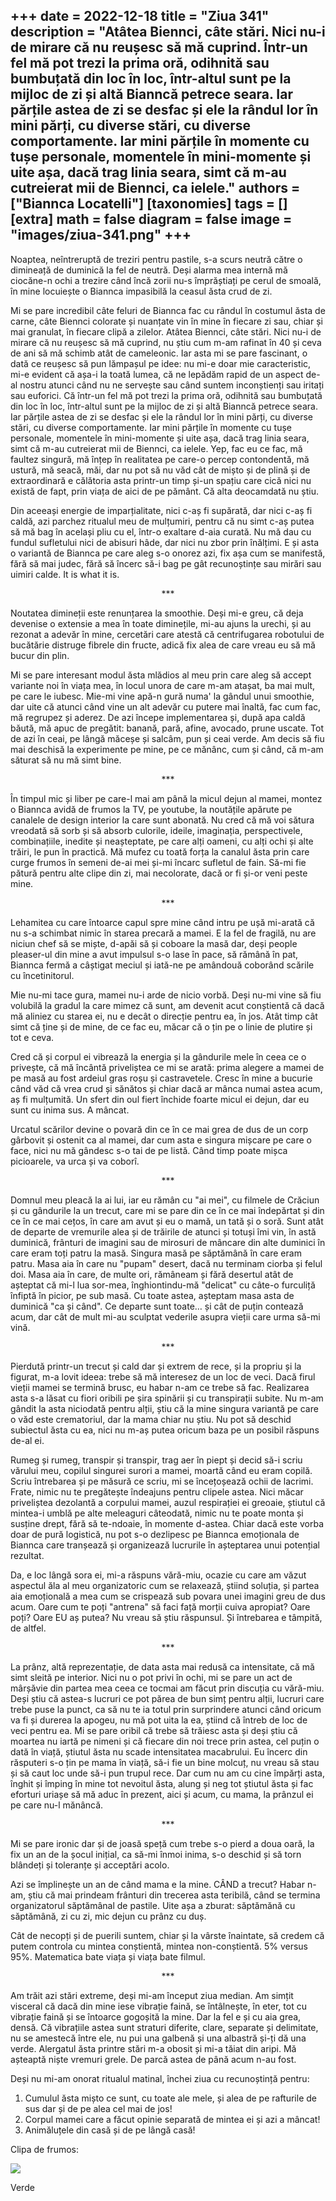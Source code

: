 
+++
date = 2022-12-18
title = "Ziua 341"
description = "Atâtea Biennci, câte stări. Nici nu-i de mirare că nu reușesc să mă cuprind. Într-un fel mă pot trezi la prima oră, odihnită sau bumbuțată din loc în loc, într-altul sunt pe la mijloc de zi și altă Bianncă petrece seara. Iar părțile astea de zi se desfac și ele la rândul lor în mini părți, cu diverse stări, cu diverse comportamente. Iar mini părțile în momente cu tușe personale, momentele în mini-momente și uite așa, dacă trag linia seara, simt că m-au cutreierat mii de Biennci, ca ielele."
authors = ["Biannca Locatelli"]
[taxonomies]
tags = []
[extra]
math = false
diagram = false
image = "images/ziua-341.png"
+++
---

Noaptea, neîntreruptă de treziri pentru pastile, s-a scurs neutră către o dimineață de duminică la fel de neutră. Deși alarma mea internă mă ciocăne-n ochi a trezire când încă zorii nu-s împrăștiați pe cerul de smoală, în mine locuiește o Biannca impasibilă la ceasul ăsta crud de zi.

Mi se pare incredibil câte feluri de Biannca fac cu rândul în costumul ăsta de carne, câte Biennci colorate și nuanțate vin în mine în fiecare zi sau, chiar și mai granulat, în fiecare clipă a zilelor. Atâtea Biennci, câte stări. Nici nu-i de mirare că nu reușesc să mă cuprind, nu știu cum m-am rafinat în 40 și ceva de ani să mă schimb atât de cameleonic. Iar asta mi se pare fascinant, o dată ce reușesc să pun lămpașul pe idee: nu mi-e doar mie caracteristic, mi-e evident că așa-i la toată lumea, că ne lepădăm rapid de un aspect de-al nostru atunci când nu ne servește sau când suntem inconștienți sau iritați sau euforici. Că într-un fel mă pot trezi la prima oră, odihnită sau bumbuțată din loc în loc, într-altul sunt pe la mijloc de zi și altă Bianncă petrece seara. Iar părțile astea de zi se desfac și ele la rândul lor în mini părți, cu diverse stări, cu diverse comportamente. Iar mini părțile în momente cu tușe personale, momentele în mini-momente și uite așa, dacă trag linia seara, simt că m-au cutreierat mii de Biennci, ca ielele. Yep, fac eu ce fac, mă faultez singură, mă înțep în realitatea pe care-o percep contondentă, mă ustură, mă seacă, măi, dar nu pot să nu văd cât de mișto și de plină și de extraordinară e călătoria asta printr-un timp și-un spațiu care cică nici nu există de fapt, prin viața de aici de pe pământ. Că alta deocamdată nu știu.

Din aceeași energie de imparțialitate, nici c-aș fi supărată, dar nici c-aș fi caldă, azi parchez ritualul meu de mulțumiri, pentru că nu simt c-aș putea să mă bag în același pliu cu el, într-o exaltare d-aia curată. Nu mă dau cu fundul sufletului nici de abisuri hâde, dar nici nu zbor prin înălțimi. E și asta o variantă de Biannca pe care aleg s-o onorez azi, fix așa cum se manifestă, fără să mai judec, fără să încerc să-i bag pe gât recunoștințe sau mirări sau uimiri calde. It is what it is.

<p style="text-align: center;">***</p>

Noutatea dimineții este renunțarea la smoothie. Deși mi-e greu, că deja devenise o extensie a mea în toate diminețile, mi-au ajuns la urechi, și au rezonat a adevăr în mine, cercetări care atestă că centrifugarea robotului de bucătărie distruge fibrele din fructe, adică fix alea de care vreau eu să mă bucur din plin.

Mi se pare interesant modul ăsta mlădios al meu prin care aleg să accept variante noi în viața mea, în locul unora de care m-am atașat, ba mai mult, pe care le iubesc. Mie-mi vine apă-n gură numa' la gândul unui smoothie, dar uite că atunci când vine un alt adevăr cu putere mai înaltă, fac cum fac, mă regrupez și aderez. De azi începe implementarea și, după apa caldă băută, mă apuc de pregătit: banană, pară, afine, avocado, prune uscate. Tot de azi în ceai, pe lângă măceșe și salcâm, pun și ceai verde. Am decis să fiu mai deschisă la experimente pe mine, pe ce mănânc, cum și când, că m-am săturat să nu mă simt bine.

<p style="text-align: center;">***</p>

În timpul mic și liber pe care-l mai am până la micul dejun al mamei, montez o Biannca avidă de frumos la TV, pe youtube, la noutățile apărute pe canalele de design interior la care sunt abonată. Nu cred că mă voi sătura vreodată să sorb și să absorb culorile, ideile, imaginația, perspectivele, combinațiile, inedite și neașteptate, pe care alți oameni, cu alți ochi și alte trăiri, le pun în practică. Mă mufez cu toată forța la canalul ăsta prin care curge frumos în semeni de-ai mei și-mi încarc sufletul de fain. Să-mi fie pătură pentru alte clipe din zi, mai necolorate, dacă or fi și-or veni peste mine.

<p style="text-align: center;">***</p>

Lehamitea cu care întoarce capul spre mine când intru pe ușă mi-arată că nu s-a schimbat nimic în starea precară a mamei. E la fel de fragilă, nu are niciun chef să se miște, d-apăi să și coboare la masă dar, deși people pleaser-ul din mine a avut impulsul s-o lase în pace, să rămână în pat, Biannca fermă a câștigat meciul și iată-ne pe amândouă coborând scările cu încetinitorul.

Mie nu-mi tace gura, mamei nu-i arde de nicio vorbă. Deși nu-mi vine să fiu volubilă la gradul la care mimez că sunt, am devenit acut conștientă că dacă mă aliniez cu starea ei, nu e decât o direcție pentru ea, în jos. Atât timp cât simt că ține și de mine, de ce fac eu, măcar că o țin pe o linie de plutire și tot e ceva.

Cred că și corpul ei vibrează la energia și la gândurile mele în ceea ce o privește, că mă încântă priveliștea ce mi se arată: prima alegere a mamei de pe masă au fost ardeiul gras roșu și castravetele. Cresc în mine a bucurie când văd că vrea crud și sănătos și chiar dacă ar mânca numai astea acum, aș fi mulțumită. Un sfert din oul fiert închide foarte micul ei dejun, dar eu sunt cu inima sus. A mâncat.

Urcatul scărilor devine o povară din ce în ce mai grea de dus de un corp gârbovit și ostenit ca al mamei, dar cum asta e singura mișcare pe care o face, nici nu mă gândesc s-o tai de pe listă. Când timp poate mișca picioarele, va urca și va coborî.

<p style="text-align: center;">***</p>

Domnul meu pleacă la ai lui, iar eu rămân cu "ai mei", cu filmele de Crăciun și cu gândurile la un trecut, care mi se pare din ce în ce mai îndepărtat și din ce în ce mai cețos, în care am avut și eu o mamă, un tată și o soră. Sunt atât de departe de vremurile alea și de trăirile de atunci și totuși îmi vin, în astă duminică, frânturi de imagini sau de mirosuri de mâncare din alte duminici în care eram toți patru la masă. Singura masă pe săptămână în care eram patru. Masa aia în care nu "pupam" desert, dacă nu terminam ciorba și felul doi. Masa aia în care, de multe ori, rămâneam și fără desertul atât de așteptat că mi-l lua sor-mea, înghiontindu-mă "delicat" cu câte-o furculiță înfiptă în picior, pe sub masă. Cu toate astea, așteptam masa asta de duminică "ca și când". Ce departe sunt toate… și cât de puțin contează acum, dar cât de mult mi-au sculptat vederile asupra vieții care urma să-mi vină.

<p style="text-align: center;">***</p>

Pierdută printr-un trecut și cald dar și extrem de rece, și la propriu și la figurat, m-a lovit ideea: trebe să mă interesez de un loc de veci. Dacă firul vieții mamei se termină brusc, eu habar n-am ce trebe să fac. Realizarea asta s-a lăsat cu fiori oribili pe șira spinării și cu transpirații subite. Nu m-am gândit la asta niciodată pentru alții, știu că la mine singura variantă pe care o văd este crematoriul, dar la mama chiar nu știu. Nu pot să deschid subiectul ăsta cu ea, nici nu m-aș putea oricum baza pe un posibil răspuns de-al ei.

Rumeg și rumeg, transpir și transpir, trag aer în piept și decid să-i scriu vărului meu, copilul singurei surori a mamei, moartă când eu eram copilă. Scriu întrebarea și pe măsură ce scriu, mi se încețoșează ochii de lacrimi. Frate, nimic nu te pregătește îndeajuns pentru clipele astea. Nici măcar priveliștea dezolantă a corpului mamei, auzul respirației ei greoaie, știutul că mintea-i umblă pe alte meleaguri câteodată, nimic nu te poate monta și susține drept, fără să te-ndoaie, în momente d-astea. Chiar dacă este vorba doar de pură logistică, nu pot s-o dezlipesc pe Biannca emoționala de Biannca care tranșează și organizează lucrurile în așteptarea unui potențial rezultat.

Da, e loc lângă sora ei, mi-a răspuns vără-miu, ocazie cu care am văzut aspectul ăla al meu organizatoric cum se relaxează, știind soluția, și partea aia emoțională a mea cum se crispează sub povara unei imagini greu de dus acum. Oare cum te poți "antrena" să faci față morții cuiva apropiat? Oare poți? Oare EU aș putea? Nu vreau să știu răspunsul. Și întrebarea e tâmpită, de altfel.

<p style="text-align: center;">***</p>

La prânz, altă reprezentație, de data asta mai redusă ca intensitate, că mă simt sleită pe interior. Nici nu o pot privi în ochi, mi se pare un act de mârșăvie din partea mea ceea ce tocmai am făcut prin discuția cu vără-miu. Deși știu că astea-s lucruri ce pot părea de bun simț pentru alții, lucruri care trebe puse la punct, ca să nu te ia totul prin surprindere atunci când oricum va fi și durerea la apogeu, nu mă pot uita la ea, știind că întreb de loc de veci pentru ea. Mi se pare oribil că trebe să trăiesc asta și deși știu că moartea nu iartă pe nimeni și că fiecare din noi trece prin astea, cel puțin o dată în viață, știutul ăsta nu scade intensitatea macabrului. Eu încerc din răsputeri s-o țin pe mama în viață, să-i fie un bine molcuț, nu vreau să stau și să caut loc unde să-i pun trupul rece. Dar cum nu am cu cine împărți asta, înghit și împing în mine tot nevoitul ăsta, alung și neg tot știutul ăsta și fac eforturi uriașe să mă aduc în prezent, aici și acum, cu mama, la prânzul ei pe care nu-l mănâncă.

<p style="text-align: center;">***</p>

Mi se pare ironic dar și de joasă speță cum trebe s-o pierd a doua oară, la fix un an de la șocul inițial, ca să-mi înmoi inima, s-o deschid și să torn blândeți și toleranțe și acceptări acolo.

Azi se împlinește un an de când mama e la mine. CÂND a trecut? Habar n-am, știu că mai prindeam frânturi din trecerea asta teribilă, când se termina organizatorul săptămânal de pastile. Uite așa a zburat: săptămănă cu săptămână, zi cu zi, mic dejun cu prânz cu duș.

Cât de necopți și de puerili suntem, chiar și la vârste înaintate, să credem că putem controla cu mintea conștientă, mintea non-conștientă. 5% versus 95%. Matematica bate viața și viața bate filmul.

<p style="text-align: center;">***</p>

Am trăit azi stări extreme, deși mi-am început ziua median. Am simțit visceral că dacă din mine iese vibrație faină, se întâlnește, în eter, tot cu vibrație faină și se întoarce gogoșită la mine. Dar la fel e și cu aia grea, densă. Că vibrațiile astea sunt straturi diferite, clare, separate și delimitate, nu se amestecă între ele, nu pui una galbenă și una albastră și-ți dă una verde. Alergatul ăsta printre stări m-a obosit și mi-a tăiat din aripi. Mă așteaptă niște vremuri grele. De parcă astea de până acum n-au fost.

Deși nu mi-am onorat ritualul matinal, închei ziua cu recunoștință pentru:
1. Cumulul ăsta mișto ce sunt, cu toate ale mele, și alea de pe rafturile de sus dar și de pe alea cel mai de jos!
2. Corpul mamei care a făcut opinie separată de mintea ei și azi a mâncat!
3. Animăluțele din casă și de pe lângă casă!

Clipa de frumos:

<div class="flex justify-center">
  <img src="images/341.jpeg" />
</div>

Verde
